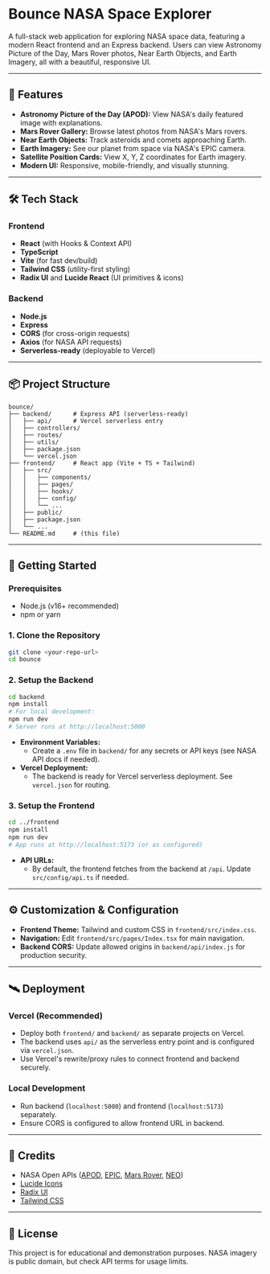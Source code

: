 # Bounce NASA Space Explorer

A full-stack web application for exploring NASA space data, featuring a modern React frontend and an Express backend. Users can view Astronomy Picture of the Day, Mars Rover photos, Near Earth Objects, and Earth Imagery, all with a beautiful, responsive UI.

---

## 🌌 Features
- **Astronomy Picture of the Day (APOD):** View NASA's daily featured image with explanations.
- **Mars Rover Gallery:** Browse latest photos from NASA's Mars rovers.
- **Near Earth Objects:** Track asteroids and comets approaching Earth.
- **Earth Imagery:** See our planet from space via NASA's EPIC camera.
- **Satellite Position Cards:** View X, Y, Z coordinates for Earth imagery.
- **Modern UI:** Responsive, mobile-friendly, and visually stunning.

---

## 🛠️ Tech Stack

### Frontend
- **React** (with Hooks & Context API)
- **TypeScript**
- **Vite** (for fast dev/build)
- **Tailwind CSS** (utility-first styling)
- **Radix UI** and **Lucide React** (UI primitives & icons)

### Backend
- **Node.js**
- **Express**
- **CORS** (for cross-origin requests)
- **Axios** (for NASA API requests)
- **Serverless-ready** (deployable to Vercel)

---

## 📦 Project Structure
```
bounce/
├── backend/      # Express API (serverless-ready)
│   ├── api/      # Vercel serverless entry
│   ├── controllers/
│   ├── routes/
│   ├── utils/
│   ├── package.json
│   └── vercel.json
├── frontend/     # React app (Vite + TS + Tailwind)
│   ├── src/
│   │   ├── components/
│   │   ├── pages/
│   │   ├── hooks/
│   │   ├── config/
│   │   └── ...
│   ├── public/
│   ├── package.json
│   └── ...
└── README.md     # (this file)
```

---

## 🚀 Getting Started

### Prerequisites
- Node.js (v16+ recommended)
- npm or yarn

### 1. Clone the Repository
```bash
git clone <your-repo-url>
cd bounce
```

### 2. Setup the Backend
```bash
cd backend
npm install
# For local development:
npm run dev
# Server runs at http://localhost:5000
```
- **Environment Variables:**
  - Create a `.env` file in `backend/` for any secrets or API keys (see NASA API docs if needed).
- **Vercel Deployment:**
  - The backend is ready for Vercel serverless deployment. See `vercel.json` for routing.

### 3. Setup the Frontend
```bash
cd ../frontend
npm install
npm run dev
# App runs at http://localhost:5173 (or as configured)
```
- **API URLs:**
  - By default, the frontend fetches from the backend at `/api`. Update `src/config/api.ts` if needed.

---

## ⚙️ Customization & Configuration
- **Frontend Theme:** Tailwind and custom CSS in `frontend/src/index.css`.
- **Navigation:** Edit `frontend/src/pages/Index.tsx` for main navigation.
- **Backend CORS:** Update allowed origins in `backend/api/index.js` for production security.

---

## 🛰️ Deployment

### Vercel (Recommended)
- Deploy both `frontend/` and `backend/` as separate projects on Vercel.
- The backend uses `api/` as the serverless entry point and is configured via `vercel.json`.
- Use Vercel's rewrite/proxy rules to connect frontend and backend securely.

### Local Development
- Run backend (`localhost:5000`) and frontend (`localhost:5173`) separately.
- Ensure CORS is configured to allow frontend URL in backend.

---

## 🙏 Credits
- NASA Open APIs ([APOD](https://api.nasa.gov/), [EPIC](https://epic.gsfc.nasa.gov/), [Mars Rover](https://mars.nasa.gov/), [NEO](https://neo.ws/))
- [Lucide Icons](https://lucide.dev/)
- [Radix UI](https://www.radix-ui.com/)
- [Tailwind CSS](https://tailwindcss.com/)

---

## 📣 License
This project is for educational and demonstration purposes. NASA imagery is public domain, but check API terms for usage limits. 